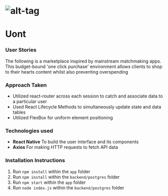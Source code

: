 # ![alt-tag](./Uont.gif) 
# Uont


### User Stories

The following is a marketplace inspired by mainstream matchmaking apps. This budget-bound 'one click purchase' environment allows clients to shop to their hearts content whilst also preventing overspending 

### Approach Taken

* Utilized react-router across each session to catch and associate data to a particular user 
* Used React Lifecycle Methods to simultaneously update state and data tables 
* Utilized FlexBox for uniform element positioning

### Technologies used

* **React Native** To build the user interface and its components
* **Axios** For making HTTP requests to fetch API data

### Installation Instructions
1. Run `npm install` within the `app` folder
2. Run `npm install` within the `backend/postgres` folder
3. Run `npm start` within the `app` folder
4. Run `node index.js` within the `backend/postgres` folder